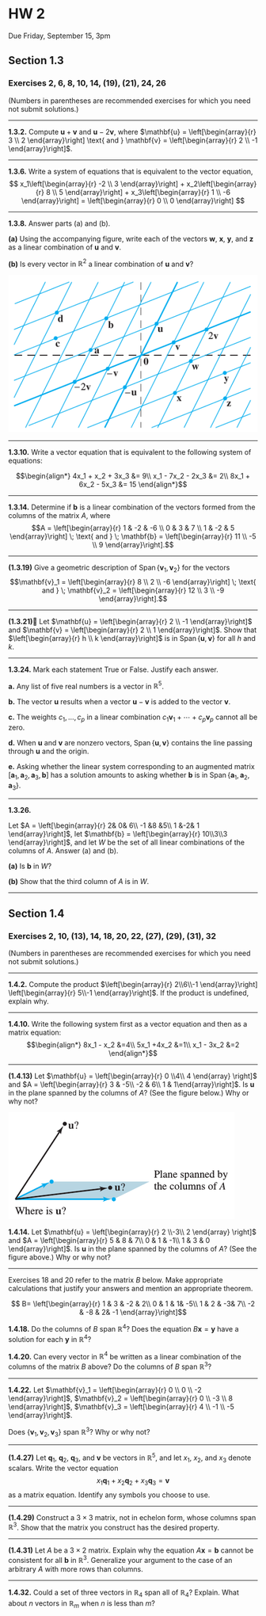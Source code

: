 # HW 2 

Due Friday, September 15, 3pm

## Section 1.3
### Exercises 2, 6, 8, 10, 14, (19), (21), 24, 26

(Numbers in parentheses are recommended exercises for which you need not submit solutions.)

------------------------------

**1.3.2.**
Compute $\mathbf{u} + \mathbf{v}$ and 
$\mathbf{u} - 2 \mathbf{v}$, where
$\mathbf{u} = \left[\begin{array}{r} 3 \\ 2 \end{array}\right]
\text{ and }
\mathbf{v} = \left[\begin{array}{r} 2 \\ -1 \end{array}\right]$.

--------------------------------------------------------

**1.3.6.**
Write a system of equations that is equivalent
to the vector equation,
$$
x_1\left[\begin{array}{r} -2 \\ 3 \end{array}\right] + 
x_2\left[\begin{array}{r} 8 \\ 5 \end{array}\right] +
x_3\left[\begin{array}{r} 1 \\ -6 \end{array}\right] =
\left[\begin{array}{r} 0 \\ 0 \end{array}\right]
$$ 

--------------------------------------------------------

**1.3.8.**   Answer parts (a) and (b).

**(a)** Using the accompanying figure, write each of the vectors 
 $\mathbf{w}$, $\mathbf{x}$, $\mathbf{y}$, and $\mathbf{z}$
 as a linear combination of $\mathbf{u}$ and $\mathbf{v}$. 

**(b)** Is every vector in $\mathbb{R}^2$ a linear combination of 
 $\mathbf{u}$ and $\mathbf{v}$?

![1-3-8](./images/1-3-8.png)


--------------------------------------------------------

**1.3.10.** Write a vector equation that is equivalent to
the following system of equations:

$$\begin{align*}
4x_1 + x_2 + 3x_3 &= 9\\
x_1 - 7x_2 - 2x_3 &= 2\\
8x_1 + 6x_2 - 5x_3 &= 15
\end{align*}$$


--------------------------------------------------------

**1.3.14.**
Determine if $\mathbf{b}$ is a linear combination of
the vectors formed from the columns of the matrix $A$, where
$$A = \left[\begin{array}{r} 
1 & -2 & -6  \\
0 & 3 & 7 \\
1 & -2 & 5 
\end{array}\right]
\; \text{ and } \;
\mathbf{b} = 
\left[\begin{array}{r} 
11  \\ -5 \\ 9
\end{array}\right].$$


--------------------------------------------------------

**(1.3.19)**
Give a geometric description of $\operatorname{Span}\{\mathbf{v}_1, \mathbf{v}_2 \}$
for the vectors
$$\mathbf{v}_1 = 
\left[\begin{array}{r} 
8  \\ 2 \\ -6
\end{array}\right]
\; \text{ and } \;
\mathbf{v}_2 = 
\left[\begin{array}{r} 
12  \\ 3 \\ -9
\end{array}\right].$$


--------------------------------------------------------

**(1.3.21)**
 Let 
$\mathbf{u} = \left[\begin{array}{r} 2  \\ -1 \end{array}\right]$
and
$\mathbf{v} = \left[\begin{array}{r} 2  \\ 1 \end{array}\right]$.
Show that 
$\left[\begin{array}{r} h  \\ k \end{array}\right]$
is in 
$\operatorname{Span}\{\mathbf{u}, \mathbf{v} \}$ for all $h$ and $k$.


--------------------------------------------------------

**1.3.24.**
Mark each statement True or False. Justify each answer.

**a.** Any list of five real numbers is a vector in $\mathbb{R}^5$.

**b.** The vector $\mathbf{u}$ results when a vector $\mathbf{u} - \mathbf{v}$
   is added to the vector $\mathbf{v}$.

**c.** The weights $c_1, \dots, c_p$ in a linear combination
   $c_1\mathbf{v}_1 + \cdots + c_p \mathbf{v}_p$ cannot all be zero.

**d.** When $\mathbf{u}$ and $\mathbf{v}$ are nonzero vectors, 
    $\operatorname{Span}\{\mathbf{u}, \mathbf{v}\}$ contains
   the line passing through $\mathbf{u}$ and the origin.

**e.** Asking whether the linear system corresponding to
   an augmented matrix $[\mathbf{a}_1, \mathbf{a}_2, \mathbf{a}_3, \mathbf{b}]$
   has a solution amounts to asking whether $\mathbf{b}$ is in 
   $\operatorname{Span}\{\mathbf{a}_1, \mathbf{a}_2, \mathbf{a}_3\}$.


--------------------------------------------------------

**1.3.26.**

Let $A  = \left[\begin{array}{r} 
2& 0& 6\\
-1 &8 &5\\
1 &-2& 1
\end{array}\right]$, let 
$\mathbf{b} =  
\left[\begin{array}{r} 
10\\3\\3
\end{array}\right]$, and let $W$ be
the set of all linear combinations of the columns of $A$.
Answer (a) and (b).

**(a)** Is $\mathbf{b}$ in $W$?

**(b)** Show that the third column of $A$ is in $W$.


--------------------------------------------------------




## Section 1.4 
### Exercises 2, 10, (13), 14, 18, 20, 22, (27), (29), (31), 32  

(Numbers in parentheses are recommended exercises for which you need not submit solutions.)

--------------------------------------------------------

**1.4.2.** 
Compute the product
$\left[\begin{array}{r} 
2\\6\\-1
\end{array}\right]
\left[\begin{array}{r} 
5\\-1
\end{array}\right]$.   If the
 product is undefined, explain why.

--------------------------------------------------------

**1.4.10.** Write the following system first as a vector equation
and then as a matrix equation:
$$\begin{align*}
8x_1 - x_2 &=4\\
5x_1 +4x_2 &=1\\
x_1 - 3x_2 &=2
\end{align*}$$


--------------------------------------------------------

**(1.4.13)**
Let $\mathbf{u} = \left[\begin{array}{r} 
0 \\4\\ 4
\end{array} \right]$
and $A = 
\left[\begin{array}{r} 
 3 & -5\\
-2 & 6\\
 1 & 1\end{array}\right]$. Is $\mathbf{u}$ in the plane spanned by the columns
of $A$? (See the figure below.)  Why or why not?



![1-4-13](./images/1-4-13.png)


**1.4.14.**
Let $\mathbf{u} = \left[\begin{array}{r} 
2 \\-3\\ 2
\end{array} \right]$
and $A = 
\left[\begin{array}{r} 
5 & 8 &  7\\
0 & 1 & -1\\
1 & 3 &  0
\end{array}\right]$. 
Is $\mathbf{u}$ in the plane spanned by the columns
of $A$? (See the figure above.)  Why or why not?


--------------------------------------------------------
Exercises 18 and 20 refer to the matrix $B$ below. Make
appropriate calculations that justify your answers and mention an
appropriate theorem.

$$ B= 
\left[\begin{array}{r} 
1 & 3 & -2 & 2\\
0 & 1 & 1& -5\\
1 & 2 & -3& 7\\
-2 & -8 & 2& -1
\end{array}\right]$$ 

**1.4.18.**
Do the columns of $B$ span $\mathbb{R}^4$? 
Does the equation $B\mathbf{x} = \mathbf{y}$
have a solution for each $\mathbf{y}$ in $\mathbb{R}^4$? 


**1.4.20.**
Can every vector in $\mathbb{R}^4$ be written as a linear combination of
the columns of the matrix $B$ above? Do the columns of $B$ span $\mathbb{R}^3$?


--------------------------------------------------------

**1.4.22.**
Let 
$\mathbf{v}_1 = 
\left[\begin{array}{r} 
0  \\ 0 \\ -2
\end{array}\right]$, 
$\mathbf{v}_2 = 
\left[\begin{array}{r} 
0  \\ -3 \\ 8
\end{array}\right]$, 
$\mathbf{v}_3 = 
\left[\begin{array}{r} 
4  \\ -1 \\ -5
\end{array}\right]$. 

Does $\{\mathbf{v}_1, \mathbf{v}_2, \mathbf{v}_3 \}$ span $\mathbb{R}^3$?
Why or why not?

--------------------------------------------------------

**(1.4.27)**
Let $\mathbf{q}_1$, $\mathbf{q}_2$, $\mathbf{q}_3$, and $\mathbf{v}$
be vectors in $\mathbb{R}^5$, and let $x_1$, $x_2$,
and $x_3$ denote scalars. Write the vector equation 
$$x_1 \mathbf{q}_1 + x_2 \mathbf{q}_2 + x_3 \mathbf{q}_3  =  \mathbf{v}$$
as a matrix equation. Identify any symbols you choose to use.

--------------------------------------------------------

**(1.4.29)**
Construct a $3\times 3$ matrix, not in echelon form, whose
columns span $\mathbb{R}^3$. Show that the matrix you construct has the
desired property.

--------------------------------------------------------

**(1.4.31)**
Let $A$ be a $3\times 2$ matrix. Explain why the equation
$A\mathbf{x} = \mathbf{b}$ cannot be consistent for all $\mathbf{b}$ 
in $\mathbb{R}^3$. Generalize your argument to the case of an arbitrary $A$ 
with more rows than columns.


--------------------------------------------------------

**1.4.32.**
Could a set of three vectors in $\mathbb{R}_4$ span all of $\mathbb{R}_4$? 
Explain. What about $n$ vectors in $\mathbb{R}_m$ when $n$ is less than $m$?
